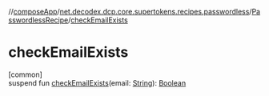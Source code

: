 //[composeApp](../../../index.md)/[net.decodex.dcp.core.supertokens.recipes.passwordless](../index.md)/[PasswordlessRecipe](index.md)/[checkEmailExists](check-email-exists.md)

# checkEmailExists

[common]\
suspend fun [checkEmailExists](check-email-exists.md)(email: [String](https://kotlinlang.org/api/latest/jvm/stdlib/kotlin/-string/index.html)): [Boolean](https://kotlinlang.org/api/latest/jvm/stdlib/kotlin/-boolean/index.html)
